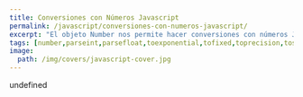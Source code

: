 ```yaml
---
title: Conversiones con Números Javascript
permalink: /javascript/conversiones-con-numeros-javascript/
excerpt: "El objeto Number nos permite hacer conversiones con números Javascript y obtener enteros, decimales, exponenciales,…"
tags: [number,parseint,parsefloat,toexponential,tofixed,toprecision,tostring]
image:
  path: /img/covers/javascript-cover.jpg
---
```

undefined